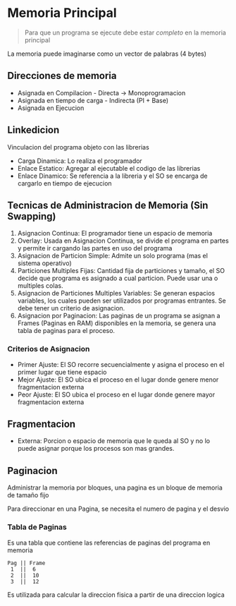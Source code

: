 # Memoria Principal

> Para que un programa se ejecute debe estar *completo* en la memoria principal

La memoria puede imaginarse como un vector de palabras (4 bytes)

## Direcciones de memoria

* Asignada en Compilacion - Directa -> Monoprogramacion
* Asignada en tiempo de carga - Indirecta (PI + Base)
* Asignada en Ejecucion

## Linkedicion

Vinculacion del programa objeto con las librerias

* Carga Dinamica: Lo realiza el programador
* Enlace Estatico: Agregar al ejecutable el codigo de las librerias
* Enlace Dinamico: Se referencia a la libreria y el SO se encarga
  de cargarlo en tiempo de ejecucion

## Tecnicas de Administracion de Memoria (Sin Swapping)

1. Asignacion Continua: El programador tiene un espacio de memoria
2. Overlay: Usada en Asignacion Continua, se divide el programa en partes
   y permite ir cargando las partes en uso del programa
3. Asignacion de Particion Simple: Admite un solo programa (mas el sistema operativo)
4. Particiones Multiples Fijas: Cantidad fija de particiones y tamaño, el SO decide que programa
   es asignado a cual particion. Puede usar una o multiples colas.
5. Asignacion de Particiones Multiples Variables: Se generan espacios variables, los cuales pueden
   ser utilizados por programas entrantes. Se debe tener un criterio de asignacion.
6. Asignacion por Paginacion: Las paginas de un programa se asignan a Frames (Paginas en RAM)
   disponibles en la memoria, se genera una tabla de paginas para el proceso.

### Criterios de Asignacion

* Primer Ajuste: El SO recorre secuencialmente y asigna el proceso en el
  primer lugar que tiene espacio
* Mejor Ajuste: El SO ubica el proceso en el lugar donde genere menor
  fragmentacion externa
* Peor Ajuste: El SO ubica el proceso en el lugar donde genere mayor
  fragmentacion externa

## Fragmentacion

* Externa: Porcion o espacio de memoria que le queda al SO y no lo
  puede asignar porque los procesos son mas grandes.

## Paginacion

Administrar la memoria por bloques, una pagina es un bloque de memoria
de tamaño fijo

Para direccionar en una Pagina, se necesita el numero de pagina y el desvio

### Tabla de Paginas

Es una tabla que contiene las referencias de paginas del programa en memoria

```
Pag || Frame
 1  ||  6
 2  ||  10
 3  ||  12
```

Es utilizada para calcular la direccion fisica a partir de una direccion logica
